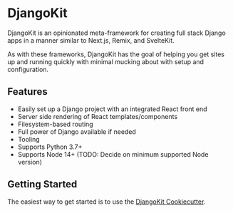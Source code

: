 # DjangoKit

DjangoKit is an opinionated meta-framework for creating full stack
Django apps in a manner similar to Next.js, Remix, and SvelteKit.

As with these frameworks, DjangoKit has the goal of helping you get
sites up and running quickly with minimal mucking about with setup and
configuration.

## Features

- Easily set up a Django project with an integrated React front end
- Server side rendering of React templates/components
- Filesystem-based routing
- Full power of Django available if needed
- Tooling
- Supports Python 3.7+
- Supports Node 14+ (TODO: Decide on minimum supported Node version)

## Getting Started

The easiest way to get started is to use the
[DjangoKit Cookiecutter](cookiecutter).
